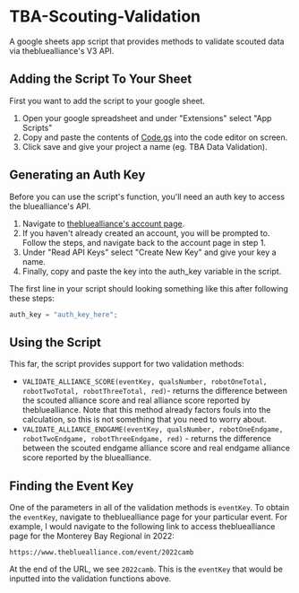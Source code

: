 # TBA-Scouting-Validation
A google sheets app script that provides methods to validate scouted data via thebluealliance's V3 API. 

## Adding the Script To Your Sheet

First you want to add the script to your google sheet. 

1. Open your google spreadsheet and under "Extensions" select "App Scripts"
2. Copy and paste the contents of [Code.gs](https://github.com/BREAD5940/TBA-Scouting-Validation/blob/main/Code.gs) into the code editor on screen. 
3. Click save and give your project a name (eg. TBA Data Validation). 

## Generating an Auth Key

Before you can use the script's function, you'll need an auth key to access the bluealliance's API. 

1. Navigate to [thebluealliance's account page](https://www.thebluealliance.com/account).
2. If you haven't already created an account, you will be prompted to. Follow the steps, and navigate back to the account page in step 1. 
3. Under "Read API Keys" select "Create New Key" and give your key a name. 
4. Finally, copy and paste the key into the auth_key variable in the script. 

The first line in your script should looking something like this after following these steps: 

```javascript
auth_key = "auth_key_here";
```
## Using the Script

This far, the script provides support for two validation methods:

* ```VALIDATE_ALLIANCE_SCORE(eventKey, qualsNumber, robotOneTotal, robotTwoTotal, robotThreeTotal, red)```- returns the difference between the scouted alliance score and real alliance score reported by thebluealliance. Note that this method already factors fouls into the calculation, so this is not something that you need to worry about. 
* ```VALIDATE_ALLIANCE_ENDGAME(eventKey, qualsNumber, robotOneEndgame, robotTwoEndgame, robotThreeEndgame, red)``` - returns the difference between the scouted endgame alliance score and real endgame alliance score reported by the bluealliance. 

## Finding the Event Key

One of the parameters in all of the validation methods is `eventKey`. To obtain the `eventKey`, navigate to thebluealliance page for your particular event. For example, I would navigate to the following link to access thebluealliance page for the Monterey Bay Regional in 2022: 

```
https://www.thebluealliance.com/event/2022camb
```

At the end of the URL, we see `2022camb`. This is the `eventKey` that would be inputted into the validation functions above. 


